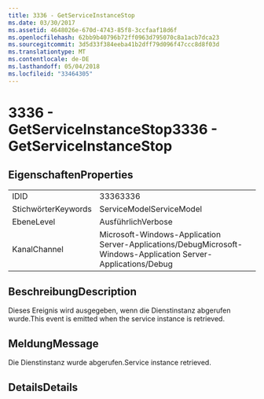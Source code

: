 ```yaml
---
title: 3336 - GetServiceInstanceStop
ms.date: 03/30/2017
ms.assetid: 4648026e-670d-4743-85f8-3ccfaaf18d6f
ms.openlocfilehash: 62bb9b40796b72ff0963d795070c8a1acb7dca23
ms.sourcegitcommit: 3d5d33f384eeba41b2dff79d096f47ccc8d8f03d
ms.translationtype: MT
ms.contentlocale: de-DE
ms.lasthandoff: 05/04/2018
ms.locfileid: "33464305"
---
```

# <a name="3336---getserviceinstancestop"></a><span data-ttu-id="b8c75-102">3336 - GetServiceInstanceStop</span><span class="sxs-lookup"><span data-stu-id="b8c75-102">3336 - GetServiceInstanceStop</span></span>
## <a name="properties"></a><span data-ttu-id="b8c75-103">Eigenschaften</span><span class="sxs-lookup"><span data-stu-id="b8c75-103">Properties</span></span>  
  
|||  
|-|-|  
|<span data-ttu-id="b8c75-104">ID</span><span class="sxs-lookup"><span data-stu-id="b8c75-104">ID</span></span>|<span data-ttu-id="b8c75-105">3336</span><span class="sxs-lookup"><span data-stu-id="b8c75-105">3336</span></span>|  
|<span data-ttu-id="b8c75-106">Stichwörter</span><span class="sxs-lookup"><span data-stu-id="b8c75-106">Keywords</span></span>|<span data-ttu-id="b8c75-107">ServiceModel</span><span class="sxs-lookup"><span data-stu-id="b8c75-107">ServiceModel</span></span>|  
|<span data-ttu-id="b8c75-108">Ebene</span><span class="sxs-lookup"><span data-stu-id="b8c75-108">Level</span></span>|<span data-ttu-id="b8c75-109">Ausführlich</span><span class="sxs-lookup"><span data-stu-id="b8c75-109">Verbose</span></span>|  
|<span data-ttu-id="b8c75-110">Kanal</span><span class="sxs-lookup"><span data-stu-id="b8c75-110">Channel</span></span>|<span data-ttu-id="b8c75-111">Microsoft-Windows-Application Server-Applications/Debug</span><span class="sxs-lookup"><span data-stu-id="b8c75-111">Microsoft-Windows-Application Server-Applications/Debug</span></span>|  
  
## <a name="description"></a><span data-ttu-id="b8c75-112">Beschreibung</span><span class="sxs-lookup"><span data-stu-id="b8c75-112">Description</span></span>  
 <span data-ttu-id="b8c75-113">Dieses Ereignis wird ausgegeben, wenn die Dienstinstanz abgerufen wurde.</span><span class="sxs-lookup"><span data-stu-id="b8c75-113">This event is emitted when the service instance is retrieved.</span></span>  
  
## <a name="message"></a><span data-ttu-id="b8c75-114">Meldung</span><span class="sxs-lookup"><span data-stu-id="b8c75-114">Message</span></span>  
 <span data-ttu-id="b8c75-115">Die Dienstinstanz wurde abgerufen.</span><span class="sxs-lookup"><span data-stu-id="b8c75-115">Service instance retrieved.</span></span>  
  
## <a name="details"></a><span data-ttu-id="b8c75-116">Details</span><span class="sxs-lookup"><span data-stu-id="b8c75-116">Details</span></span>
